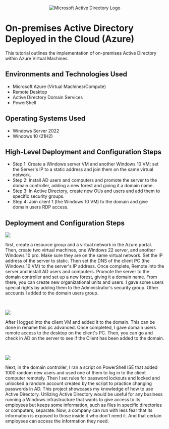 <p align="center">
<img src="https://i.imgur.com/pU5A58S.png" alt="Microsoft Active Directory Logo"/>
</p>

<h1>On-premises Active Directory Deployed in the Cloud (Azure)</h1>
This tutorial outlines the implementation of on-premises Active Directory within Azure Virtual Machines.<br />


<h2>Environments and Technologies Used</h2>

- Microsoft Azure (Virtual Machines/Compute)
- Remote Desktop
- Active Directory Domain Services
- PowerShell

<h2>Operating Systems Used </h2>

- Windows Server 2022
- Windows 10 (21H2)

<h2>High-Level Deployment and Configuration Steps</h2>

- Step 1: Create a Windows server VM and another Windows 10 VM; set the Server's IP to a static address and join them on the same virtual network.
- Step 2: Install AD users and computers and promote the server to the domain controller, adding a new forest and giving it a domain name. 
- Step 3: In Active Directory, create new OUs and users and add them to specific security groups.
- Step 4: Join client 1 (the Windows 10 VM) to the domain and give domain users RDP access.

<h2>Deployment and Configuration Steps</h2>

<p>
<img src="https://github.com/user-attachments/assets/7722d16b-b0a1-403d-99e9-2c70cd353126"/>

</p>
<p>
first, create a resource group and a virtual network in the Azure portal. Then, create two virtual machines, one Windows 22 server, and another Windows 10 pro. Make sure they are on the same virtual network. Set the IP address of the server to static. Then set the DNS of the client PC (the Windows 10 VM) to the server's IP address. Once complete, Remote into the server and install AD users and computers. Promote the server to the domain controller and set up a new forest, giving it a domain name. From there, you can create new organizational units and users. I gave some users special rights by adding them to the Administrator's security group. Other accounts I added to the domain users group.
</p>
<br />

<p>
<img src="https://github.com/user-attachments/assets/29ac9d24-5878-4ec1-83e4-87bdbd5c3de2"/>

</p>
<p>
After I logged into the client VM and added it to the domain. This can be done in rename this pc advanced. Once completed, I gave domain users remote access to the desktop on the client's PC. Then, you can go and check in AD on the server to see if the Client has been added to the domain.
</p>
<br />

<p>
<img src="https://github.com/user-attachments/assets/7e97173c-0c63-4b5b-b68c-dc7b9ad0baa8"/>

</p>
<p>
Next, in the domain controller, I ran a script on PowerShell ISE that added 1000 random new users and used one of them to log in to the client computer remotely. Then I set rules for password lockouts and locked and unlocked a random account created by the script to practice changing passwords in AD. This project showcases my knowledge of how to use Active Directory. Utilizing Active Directory would be useful for any business running a Windows infrastructure that wants to give access to its employees but keeps some information, such as files in specific directories or computers, separate. Now, a company can run with less fear that its information is exposed to those inside it who don't need it. And that certain employees can access the information they need. 
</p>
<br />

